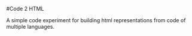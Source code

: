 #Code 2 HTML

A simple code experiment for building html representations from code of multiple languages.
